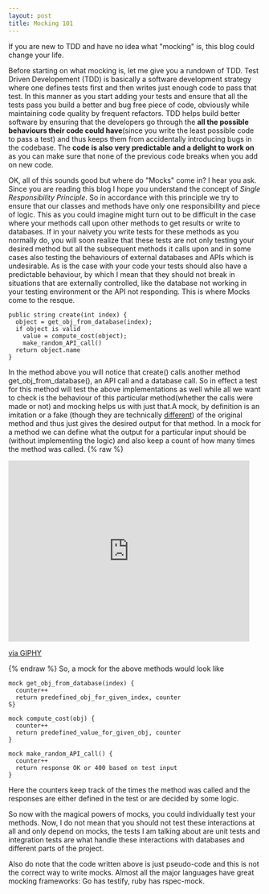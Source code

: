 ```yaml
---
layout: post
title: Mocking 101 
---
```

<div class='message'>
If you are new to TDD and have no idea what "mocking" is, this blog could change your life.
</div>

Before starting on what mocking is, let me give you a rundown of TDD.
Test Driven Developement (TDD) is basically a software development
strategy where one defines tests first and then writes just enough code
to pass that test. In this manner as you start adding your tests and
ensure that all the tests pass you build a better and bug free piece of
code, obviously while maintaining code quality by frequent refactors.
TDD helps build better software by ensuring that the developers go
through the **all the possible behaviours their code could have**(since you
write the least possible code to pass a test) and thus keeps them from
accidentally introducing bugs in the codebase. The **code is also very
predictable and a delight to work on** as you can make sure that none of
the previous code breaks when you add on new code.


OK, all of this sounds good but where do "Mocks" come in? I hear you
ask. Since you are reading this blog I hope you understand the concept
of *Single Responsibility Principle*. So in accordance with this
principle we try to ensure that our classes and methods have only one
responsibility and piece of logic. This as you could imagine might turn
out to be difficult in the case where your methods call upon other
methods to get results or write to databases. If in your naivety you
write tests for these methods as you normally do, you will soon realize
that these tests are not only testing your desired method but all the
subsequent methods it calls upon and in some cases also testing the
behaviours of external databases and APIs which is undesirable. As is
the case with your code your tests should also have a predictable
behaviour, by which I mean that they should not break in situations
that are externally controlled, like the database not working in your
testing environment or the API not responding. This is where Mocks come
to the resque.

```
public string create(int index) {
  object = get_obj_from_database(index);
  if object is valid
    value = compute_cost(object);
    make_random_API_call()
  return object.name
}
```
In the method above you will notice that create() calls another method
get_obj_from_database(), an API call and a database call. So in effect a
test for this method will test the above implementations as well while
all we want to check is the behaviour of this particular method(whether
the calls were made or not) and mocking helps us with just that.A mock,
by definition is an imitation or a fake (though they are technically [different](https://martinfowler.com/articles/mocksArentStubs.html)) of the original method and thus just gives the desired output for that method. In a mock for a method we can define what the output for a particular input
should be (without implementing the logic) and also keep a count of how
many times the method was called.
{% raw %}
<iframe src="https://giphy.com/embed/eXOVOJLkK6G7S" width="480" height="360" frameBorder="0" class="giphy-embed" allowFullScreen></iframe><p><a href="https://giphy.com/gifs/eXOVOJLkK6G7S">via GIPHY</a></p>
{% endraw %}
So, a mock for the above methods would look like

```
mock get_obj_from_database(index) {
  counter++
  return predefined_obj_for_given_index, counter
S}

mock compute_cost(obj) {
  counter++
  return predefined_value_for_given_obj, counter
}

mock make_random_API_call() {
  counter++
  return response OK or 400 based on test input
}
```
Here the counters keep track of the times the method was called and the
responses are either defined in the test or are decided by some logic.

So now with the magical powers of mocks, you could individually test
your methods. Now, I do not mean that you should not test these
interactions at all and only depend on mocks, the tests I am
talking about are unit tests and integration tests are what handle these
interactions with databases and different parts of the project.

Also do note that the code written above is just pseudo-code and this is
not the correct way to write mocks. Almost all the major languages have
great mocking frameworks: Go has testify, ruby has rspec-mock.

